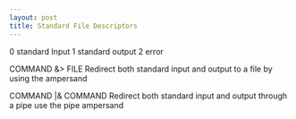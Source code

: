 ```yaml
---
layout: post
title: Standard File Descriptors
---
```


0 standard Input
1 standard output
2 error

COMMAND &> FILE Redirect both standard input and output to a file by using the ampersand

COMMAND |& COMMAND Redirect both standard input and output through a pipe use the pipe ampersand
